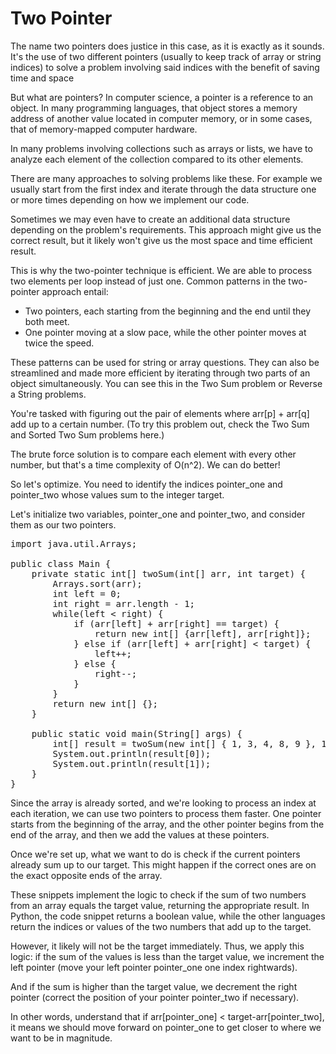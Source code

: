 # Two Pointer

The name two pointers does justice in this case, as it is exactly as it sounds. It's the use of two different pointers (usually to keep track of array or string indices) to solve a problem involving said indices with the benefit of saving time and space

But what are pointers? In computer science, a pointer is a reference to an object. In many programming languages, that object stores a memory address of another value located in computer memory, or in some cases, that of memory-mapped computer hardware.

In many problems involving collections such as arrays or lists, we have to analyze each element of the collection compared to its other elements.

There are many approaches to solving problems like these. For example we usually start from the first index and iterate through the data structure one or more times depending on how we implement our code.

Sometimes we may even have to create an additional data structure depending on the problem's requirements. This approach might give us the correct result, but it likely won't give us the most space and time efficient result.

This is why the two-pointer technique is efficient. We are able to process two elements per loop instead of just one. Common patterns in the two-pointer approach entail:

- Two pointers, each starting from the beginning and the end until they both meet.
- One pointer moving at a slow pace, while the other pointer moves at twice the speed.
  
These patterns can be used for string or array questions. They can also be streamlined and made more efficient by iterating through two parts of an object simultaneously. You can see this in the Two Sum problem or Reverse a String problems.

You're tasked with figuring out the pair of elements where arr[p] + arr[q] add up to a certain number. (To try this problem out, check the Two Sum and Sorted Two Sum problems here.)

The brute force solution is to compare each element with every other number, but that's a time complexity of O(n^2). We can do better!

So let's optimize. You need to identify the indices pointer_one and pointer_two whose values sum to the integer target.

Let's initialize two variables, pointer_one and pointer_two, and consider them as our two pointers.

<pre>
import java.util.Arrays;

public class Main {
    private static int[] twoSum(int[] arr, int target) {
        Arrays.sort(arr);
        int left = 0;
        int right = arr.length - 1;
        while(left < right) {
            if (arr[left] + arr[right] == target) {
                return new int[] {arr[left], arr[right]};
            } else if (arr[left] + arr[right] < target) {
                left++;
            } else {
                right--;
            }
        }
        return new int[] {};
    }

    public static void main(String[] args) {
        int[] result = twoSum(new int[] { 1, 3, 4, 8, 9 }, 11);
        System.out.println(result[0]);
        System.out.println(result[1]);
    }
}
</pre>

Since the array is already sorted, and we're looking to process an index at each iteration, we can use two pointers to process them faster. One pointer starts from the beginning of the array, and the other pointer begins from the end of the array, and then we add the values at these pointers.

Once we're set up, what we want to do is check if the current pointers already sum up to our target. This might happen if the correct ones are on the exact opposite ends of the array.

These snippets implement the logic to check if the sum of two numbers from an array equals the target value, returning the appropriate result. In Python, the code snippet returns a boolean value, while the other languages return the indices or values of the two numbers that add up to the target.

However, it likely will not be the target immediately. Thus, we apply this logic: if the sum of the values is less than the target value, we increment the left pointer (move your left pointer pointer_one one index rightwards).

And if the sum is higher than the target value, we decrement the right pointer (correct the position of your pointer pointer_two if necessary).

In other words, understand that if arr[pointer_one] < target-arr[pointer_two], it means we should move forward on pointer_one to get closer to where we want to be in magnitude.



